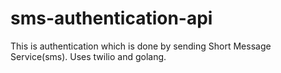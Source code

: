 # sms-authentication-api
This is authentication which is done by  sending Short Message Service(sms). Uses twilio and golang.
